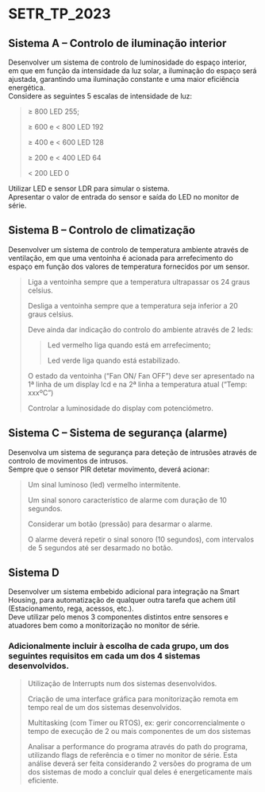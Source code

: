 # SETR_TP_2023

## Sistema A – Controlo de iluminação interior 
Desenvolver um sistema de controlo de luminosidade do espaço interior, em que em função da intensidade da luz solar, a iluminação do espaço será ajustada, garantindo uma iluminação constante e uma maior eficiência energética.  <br /> 
Considere as seguintes 5 escalas de intensidade de luz:
> $\geq$ 800 LED 255;
> 
> $\geq$ 600 e < 800 LED 192
> 
> $\geq$ 400 e < 600 LED 128
> 
> $\geq$ 200 e < 400 LED 64
>
> $\lt$ 200 LED 0

Utilizar LED e sensor LDR para simular o sistema. <br /> 
Apresentar o valor de entrada do sensor e saída do LED no monitor de série.

## Sistema B – Controlo de climatização 
Desenvolver um sistema de controlo de temperatura ambiente através de ventilação, em que uma ventoinha é acionada para arrefecimento do espaço em função dos valores de temperatura fornecidos por um sensor.
> Liga a ventoinha sempre que a temperatura ultrapassar os 24 graus celsius.
>
> Desliga a ventoinha sempre que a temperatura seja inferior a 20 graus celsius.
>
> Deve ainda dar indicação do controlo do ambiente através de 2 leds:
> 
>> Led vermelho liga quando está em arrefecimento;
>> 
>> Led verde liga quando está estabilizado.
>
> O estado da ventoinha (“Fan ON/ Fan OFF”) deve ser apresentado na 1ª linha de um display lcd e na 2ª linha a temperatura atual (“Temp: xxxºC”)
>
> Controlar a luminosidade do display com potenciómetro.

## Sistema C – Sistema de segurança (alarme)
Desenvolva um sistema de segurança para deteção de intrusões através de controlo de movimentos de intrusos.  <br /> 
Sempre que o sensor PIR detetar movimento, deverá acionar:
> Um sinal luminoso (led) vermelho intermitente.
> 
> Um sinal sonoro característico de alarme com duração de 10 segundos.
> 
> Considerar um botão (pressão) para desarmar o alarme.
>
> O alarme deverá repetir o sinal sonoro (10 segundos), com intervalos de 5 segundos até ser desarmado no botão.

## Sistema D
Desenvolver um sistema embebido adicional para integração na Smart Housing, para automatização de qualquer outra tarefa que achem útil (Estacionamento, rega, acessos, etc.). <br /> 
Deve utilizar pelo menos 3 componentes distintos entre sensores e atuadores bem como a monitorização no monitor de série.

### Adicionalmente incluir à escolha de cada grupo, um dos seguintes requisitos em cada um dos 4 sistemas desenvolvidos.
>
> Utilização de Interrupts num dos sistemas desenvolvidos.
>
> Criação de uma interface gráfica para monitorização remota em tempo real de um dos sistemas desenvolvidos.
>
> Multitasking (com Timer ou RTOS), ex: gerir concorrencialmente o tempo de execução de 2 ou mais componentes de um dos sistemas
>
> Analisar a performance do programa através do path do programa, utilizando flags de referência e o timer no monitor de série. Esta análise deverá ser feita considerando 2 versões do programa de um dos sistemas de modo a concluir qual deles é energeticamente mais eficiente. 


